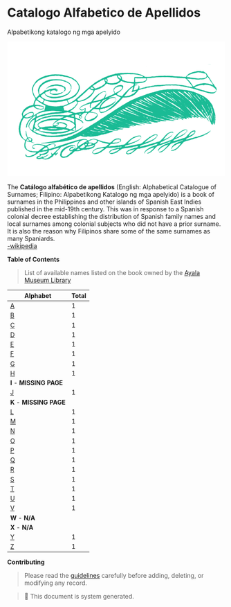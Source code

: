 # Catalogo Alfabetico de Apellidos
Alpabetikong katalogo ng mga apelyido   

![caa_logo](./src/assets/img/logo-teal.png)

The **Catálogo alfabético de apellidos** (English: Alphabetical Catalogue of Surnames; Filipino: Alpabetikong Katalogo ng mga apelyido) is a book of surnames in the Philippines and other islands of Spanish East Indies published in the mid-19th century. This was in response to a Spanish colonial decree establishing the distribution of Spanish family names and local surnames among colonial subjects who did not have a prior surname. It is also the reason why Filipinos share some of the same surnames as many Spaniards.   
[-wikipedia](https://en.wikipedia.org/wiki/Cat%C3%A1logo_alfab%C3%A9tico_de_apellidos)   

**Table of Contents**   
> List of available names listed on the book owned by the [Ayala Museum Library](https://issuu.com/filipinasheritagelibrary/docs/catalogo_alfabetico_de_apellidos/60)

| Alphabet | Total |
| ----------- | ----------- |
| [A](./src/contents/a.json)       |     1         |
| [B](./src/contents/b.json)       |     1         | 
| [C](./src/contents/c.json)       |     1         |
| [D](./src/contents/d.json)       |     1         | 
| [E](./src/contents/e.json)       |     1         | 
| [F](./src/contents/f.json)       |     1         | 
| [G](./src/contents/g.json)       |     1         | 
| [H](./src/contents/h.json)       |     1         | 
| **I** - **MISSING PAGE**         |                                  | 
| [J](./src/contents/j.json)       |     1         | 
| **K** - **MISSING PAGE**         |                                  | 
| [L](./src/contents/l.json)       |     1         | 
| [M](./src/contents/m.json)       |     1         | 
| [N](./src/contents/n.json)       |     1         | 
| [O](./src/contents/o.json)       |     1         | 
| [P](./src/contents/p.json)       |     1         | 
| [Q](./src/contents/q.json)       |     1         | 
| [R](./src/contents/r.json)       |     1         | 
| [S](./src/contents/s.json)       |     1         | 
| [T](./src/contents/t.json)       |     1         | 
| [U](./src/contents/u.json)       |     1         | 
| [V](./src/contents/v.json)       |     1         | 
| **W** - **N/A**                  |                                  | 
| **X** - **N/A**                  |                                  | 
| [Y](./src/contents/y.json)       |     1         | 
| [Z](./src/contents/z.json)       |     1         | 


**Contributing**   
> Please read the [guidelines](./CONTRIBUTING.md) carefully before adding, deleting, or modifying any record.   

> :notebook: This document is system generated.
